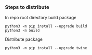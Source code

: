 ### Steps to distribute

In repo root directory build package
```shell
python3 -m pip install --upgrade build
python3 -m build
```

Distribute package
```shell
python3 -m pip install --upgrade twine
```